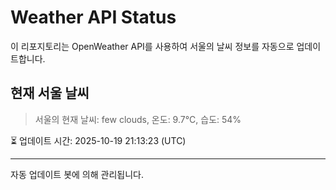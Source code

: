 
# Weather API Status

이 리포지토리는 OpenWeather API를 사용하여 서울의 날씨 정보를 자동으로 업데이트합니다.

## 현재 서울 날씨
> 서울의 현재 날씨: few clouds, 온도: 9.7°C, 습도: 54%

⏳ 업데이트 시간: 2025-10-19 21:13:23 (UTC)

---
자동 업데이트 봇에 의해 관리됩니다.
